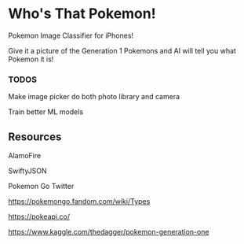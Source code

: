 # Who's That Pokemon!
Pokemon Image Classifier for iPhones!

Give it a picture of the Generation 1 Pokemons and AI will tell you what Pokemon it is!


### TODOS
Make image picker do both photo library and camera

Train better ML models


## Resources
AlamoFire

SwiftyJSON

Pokemon Go Twitter

https://pokemongo.fandom.com/wiki/Types

https://pokeapi.co/

https://www.kaggle.com/thedagger/pokemon-generation-one
